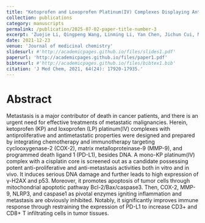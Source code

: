 ```yaml
---
title: "Ketoprofen and Loxoprofen Platinum(IV) Complexes Displaying Antimetastatic Activities by Inducing DNA Damage, Inflammation Suppression, and Enhanced Immune Response"
collection: publications
category: manuscripts
permalink: /publication/2025-07-02-paper-title-number-3
excerpt: 'Zuojie Li, Qingpeng Wang, Linming Li, Yan Chen, Jichun Cui, Min Liu, Ning Zhang, Zhifang Liu, Jun Han, Zhengping Wang'
date: 2021-12-23
venue: 'Journal of medicinal chemistry'
slidesurl: #'http://academicpages.github.io/files/slides1.pdf'
paperurl: 'http://academicpages.github.io/files/paper1.pdf'
bibtexurl: #'http://academicpages.github.io/files/bibtex1.bib'
citation: 'J Med Chem, 2021, 64(24): 17920-17935.'
---
```

# Abstract
Metastasis is a major contributor of death in cancer patients, and there is an urgent need for effective treatments of metastatic malignancies. Herein, ketoprofen (KP) and loxoprofen (LP) platinum(IV) complexes with antiproliferative and antimetastatic properties were designed and prepared by integrating chemotherapy and immunotherapy targeting cyclooxygenase-2 (COX-2), matrix metalloproteinase-9 (MMP-9), and programmed death ligand 1 (PD-L1), besides DNA. A mono-KP platinum(IV) complex with a cisplatin core is screened out as a candidate possessing potent anti-proliferative and anti-metastasis activities both in vitro and in vivo. It induces serious DNA damage and further leads to high expression of γ-H2AX and p53. Moreover, it promotes apoptosis of tumor cells through mitochondrial apoptotic pathway Bcl-2/Bax/caspase3. Then, COX-2, MMP-9, NLRP3, and caspase1 as pivotal enzymes igniting inflammation and metastasis are obviously inhibited. Notably, it significantly improves immune response through restraining the expression of PD-L1 to increase CD3+ and CD8+ T infiltrating cells in tumor tissues.
